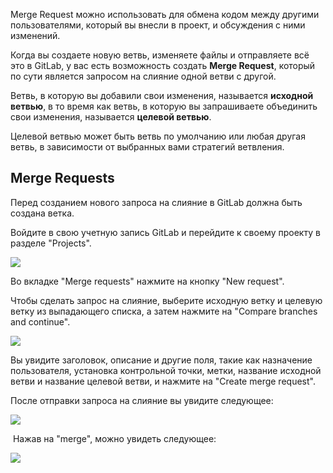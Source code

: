 Merge Request можно использовать для обмена кодом между другими пользователями, который вы внесли в проект, и обсуждения с ними изменений.

Когда вы создаете новую ветвь, изменяете файлы и отправляете всё это в GitLab, у вас есть возможность создать **Merge Request**, который по сути является запросом на слияние одной ветви с другой.

Ветвь, в которую вы добавили свои изменения, называется **исходной ветвью**, в то время как ветвь, в которую вы запрашиваете объединить свои изменения, называется **целевой ветвью**.

Целевой ветвью может быть ветвь по умолчанию или любая другая ветвь, в зависимости от выбранных вами стратегий ветвления.

## Merge Requests

Перед созданием нового запроса на слияние в GitLab должна быть создана ветка. 

Войдите в свою учетную запись GitLab и перейдите к своему проекту в разделе "Projects".

![](https://ucarecdn.com/395ab632-432b-44f6-85a8-2888f735e09b/)

Во вкладке "Merge requests" нажмите на кнопку "New request".

Чтобы сделать запрос на слияние, выберите исходную ветку и целевую ветку из выпадающего списка, а затем нажмите на "Compare branches and continue".

![](https://ucarecdn.com/8878f390-1348-41b4-86c5-5a4a07fc74b0/)

Вы увидите заголовок, описание и другие поля, такие как назначение пользователя, установка контрольной точки, метки, название исходной ветви и название целевой ветви, и нажмите на "Create merge request".

После отправки запроса на слияние вы увидите следующее:

![](https://ucarecdn.com/3b11586b-bfaf-4bee-9f40-c743b03cecf0/)

 Нажав на "merge", можно увидеть следующее:

![](https://ucarecdn.com/128a943d-427e-472d-a91e-927cfbd53fa0/)